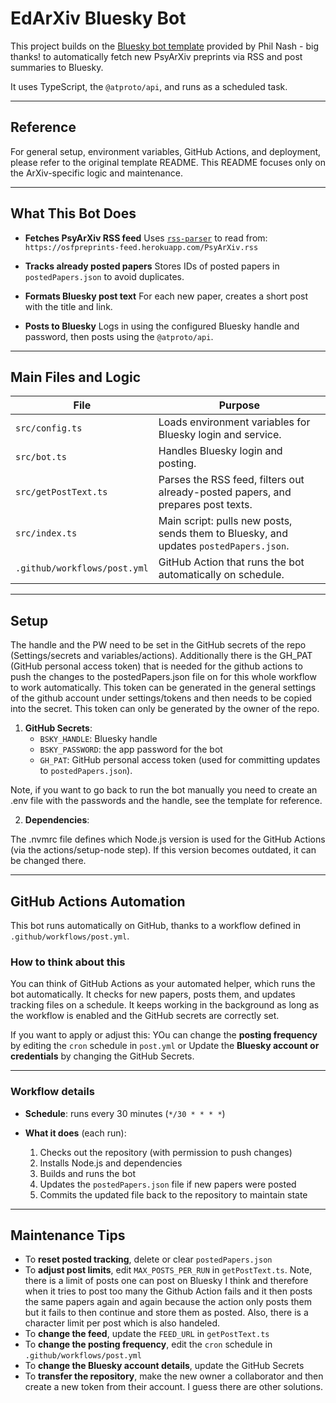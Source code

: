 # EdArXiv Bluesky Bot

This project builds on the [Bluesky bot template](https://github.com/philnash/bsky-bot) provided by Phil Nash - big thanks! to automatically fetch new PsyArXiv preprints via RSS and post summaries to Bluesky.

It uses TypeScript, the `@atproto/api`, and runs as a scheduled task.

---

## Reference

For general setup, environment variables, GitHub Actions, and deployment, please refer to the original template README. This README focuses only on the ArXiv-specific logic and maintenance. 

---

## What This Bot Does

* **Fetches PsyArXiv RSS feed**
  Uses [`rss-parser`](https://www.npmjs.com/package/rss-parser) to read from:
  `https://osfpreprints-feed.herokuapp.com/PsyArXiv.rss`

* **Tracks already posted papers**
  Stores IDs of posted papers in `postedPapers.json` to avoid duplicates.

* **Formats Bluesky post text**
  For each new paper, creates a short post with the title and link.

* **Posts to Bluesky**
  Logs in using the configured Bluesky handle and password, then posts using the `@atproto/api`.

---

## Main Files and Logic

| File                 | Purpose                                                                               |
| -------------------- | ------------------------------------------------------------------------------------- |
| `src/config.ts`      | Loads environment variables for Bluesky login and service.                            |
| `src/bot.ts`         | Handles Bluesky login and posting.                                                    |
| `src/getPostText.ts` | Parses the RSS feed, filters out already-posted papers, and prepares post texts.      |
| `src/index.ts`       | Main script: pulls new posts, sends them to Bluesky, and updates `postedPapers.json`. |
| `.github/workflows/post.yml` | GitHub Action that runs the bot automatically on schedule. |

---

## Setup

The handle and the PW need to be set in the GitHub secrets of the repo (Settings/secrets and variables/actions).
Additionally there is the GH_PAT (GitHub personal access token) that is needed for the github actions to push the changes to the postedPapers.json file on for this whole workflow to work automatically. 
This token can be generated in the general settings of the github account under settings/tokens and then needs to be copied into the secret. This token can only be generated by the owner of the repo.

1. **GitHub Secrets**:
   - `BSKY_HANDLE`: Bluesky handle
   - `BSKY_PASSWORD`: the app password for the bot
   - `GH_PAT`: GitHub personal access token (used for committing updates to `postedPapers.json`). 

Note, if you want to go back to run the bot manually you need to create an .env file with the passwords and the handle, see the template for reference.

2. **Dependencies**:

The .nvmrc file defines which Node.js version is used for the GitHub Actions (via the actions/setup-node step). If this version becomes outdated, it can be changed there. 
	
---

## GitHub Actions Automation

This bot runs automatically on GitHub, thanks to a workflow defined in `.github/workflows/post.yml`.

### How to think about this

You can think of GitHub Actions as your automated helper, which runs the bot automatically.	It checks for new papers, posts them, and updates tracking files on a schedule.
It keeps working in the background as long as the workflow is enabled and the GitHub secrets are correctly set.

If you want to apply or adjust this:
YOu can change the **posting frequency** by editing the `cron` schedule in `post.yml` or Update the **Bluesky account or credentials** by changing the GitHub Secrets.

---

### Workflow details

- **Schedule**: runs every 30 minutes (`*/30 * * * *`)
  
- **What it does** (each run):
  1. Checks out the repository (with permission to push changes)
  2. Installs Node.js and dependencies
  3. Builds and runs the bot
  4. Updates the `postedPapers.json` file if new papers were posted
  5. Commits the updated file back to the repository to maintain state

---

## Maintenance Tips

- To **reset posted tracking**, delete or clear `postedPapers.json`
- To **adjust post limits**, edit `MAX_POSTS_PER_RUN` in `getPostText.ts`. Note, there is a limit of posts one can post on Bluesky I think and therefore when it tries to post too many the Github Action fails and it then posts the same papers again and again because the action only posts them but it fails to then continue and store them as posted. Also, there is a character limit per post which is also handeled.
- To **change the feed**, update the `FEED_URL` in `getPostText.ts`
- To **change the posting frequency**, edit the `cron` schedule in `.github/workflows/post.yml`
- To **change the Bluesky account details**, update the GitHub Secrets
- To **transfer the repository**, make the new owner a collaborator and then create a new token from their account. I guess there are other solutions.
